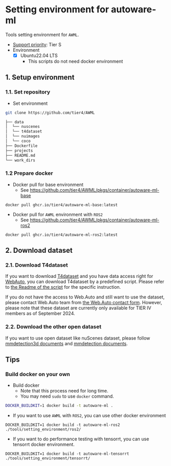 # Setting environment for autoware-ml

Tools setting environment for `AWML`.

- [Support priority](https://github.com/tier4/AWML/blob/main/docs/design/autoware_ml_design.md#support-priority): Tier S
- Environment
  - [x] Ubuntu22.04 LTS
    - This scripts do not need docker environment

## 1. Setup environment
### 1.1. Set repository

- Set environment

```sh
git clone https://github.com/tier4/AWML
```

```sh
├── data
│  └── nuscenes
│  └── t4dataset
│  └── nuimages
│  └── coco
├── Dockerfile
├── projects
├── README.md
└── work_dirs
```

### 1.2 Prepare docker

- Docker pull for base environment
  - See https://github.com/tier4/AWML/pkgs/container/autoware-ml-base

```
docker pull ghcr.io/tier4/autoware-ml-base:latest
```

- Docker pull for `AWML` environment with `ROS2`
  - See https://github.com/tier4/AWML/pkgs/container/autoware-ml-ros2

```
docker pull ghcr.io/tier4/autoware-ml-ros2:latest
```

## 2. Download dataset
### 2.1. Download T4dataset

If you want to download [T4dataset](https://github.com/tier4/tier4_perception_dataset) and you have data access right for [WebAuto](https://docs.web.auto/en/user-manuals/), you can download T4dataset by a predefined script. Please refer to [the Readme of the script](/pipelines/webauto/download_t4dataset/) for the specific instruction.

If you do not have the access to Web.Auto and still want to use the dataset, please contact Web.Auto team from [the Web.Auto contact form](https://web.auto/contact/). However, please note that these dataset are currently only available for TIER IV members as of September 2024.

### 2.2. Download the other open dataset

If you want to use open dataset like nuScenes dataset, please follow [mmdetection3d documents](https://mmdetection3d.readthedocs.io/en/latest/advanced_guides/index.html) and [mmdetection documents](https://mmdetection.readthedocs.io/en/latest/user_guides/dataset_prepare.html).

## Tips
### Build docker on your own

- Build docker
  - Note that this process need for long time.
  - You may need `sudo` to use `docker` command.

```sh
DOCKER_BUILDKIT=1 docker build -t autoware-ml .
```

- If you want to use `AWML` with `ROS2`, you can use other docker environment

```
DOCKER_BUILDKIT=1 docker build -t autoware-ml-ros2 ./tools/setting_environment/ros2/
```

- If you want to do performance testing with tensorrt, you can use tensorrt docker environment.

```
DOCKER_BUILDKIT=1 docker build -t autoware-ml-tensorrt ./tools/setting_environment/tensorrt/
```
